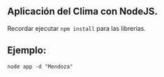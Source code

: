 ## Aplicación del Clima con NodeJS. 

Recordar ejecutar ```npm install``` para las librerías. 

## Ejemplo: 

```
node app -d "Mendoza"
```